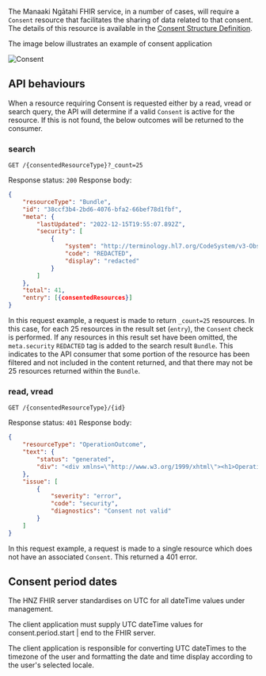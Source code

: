 The Manaaki Ngātahi FHIR service, in a number of cases, will require a `Consent` resource that facilitates the sharing of data related to that consent. The details of this resource is available in the [Consent Structure Definition](./StructureDefinition-ManaakiNgaTahiConsent.html). 

The image below illustrates an example of consent application

![Consent](./consent.png)

## API behaviours

When a resource requiring Consent is requested either by a read, vread or search query, the API will determine if a valid `Consent` is active for the resource. If this is not found, the below outcomes will be returned to the consumer.

### search

`GET /{consentedResourceType}?_count=25`

Response status: `200`
Response body:

```json
{
    "resourceType": "Bundle",
    "id": "38ccf3b4-2bd6-4076-bfa2-66bef78d1fbf",
    "meta": {
        "lastUpdated": "2022-12-15T19:55:07.892Z",
        "security": [
            {
                "system": "http://terminology.hl7.org/CodeSystem/v3-ObservationValue",
                "code": "REDACTED",
                "display": "redacted"
            }
        ]
    },
    "total": 41,
    "entry": [{consentedResources}]
}
```

In this request example, a request is made to return `_count=25` resources. In this case, for each 25 resources in the result set (`entry`), the `Consent` check is performed. If any resources in this result set have been omitted, the `meta.security` `REDACTED` tag is added to the search result `Bundle`. This indicates to the API consumer that some portion of the resource has been filtered and not included in the content returned, and that there may not be 25 resources returned within the `Bundle`.

### read, vread

`GET /{consentedResourceType}/{id}`

Response status: `401`
Response body:

```json
{
    "resourceType": "OperationOutcome",
    "text": {
        "status": "generated",
        "div": "<div xmlns=\"http://www.w3.org/1999/xhtml\"><h1>Operation Outcome</h1><table border=\"0\"><tr><td style=\"font-weight: bold;\">error</td><td>[]</td><td><pre>Consent not valid</pre></td></tr></table></div>"
    },
    "issue": [
        {
            "severity": "error",
            "code": "security",
            "diagnostics": "Consent not valid"
        }
    ]
}
```

In this request example, a request is made to a single resource which does not have an associated `Consent`. This returned a 401 error.


## Consent period dates

The HNZ FHIR server standardises on UTC for all dateTime values under management.

The client application must supply UTC dateTime values for consent.period.start | end to the FHIR server.

The client application is responsible for converting UTC dateTimes to the timezone of the user and formatting the date and time display according to the user's selected locale.
